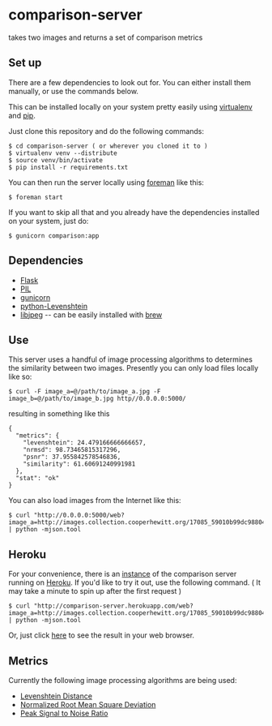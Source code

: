 comparison-server
===

takes two images and returns a set of comparison metrics

Set up
---

There are a few dependencies to look out for. You can either install them manually, or use the commands below.

This can be installed locally on your system pretty easily using [virtualenv](https://pypi.python.org/pypi/virtualenv) and [pip](http://www.pip-installer.org/).

Just clone this repository and do the following commands:

    $ cd comparison-server ( or wherever you cloned it to )
    $ virtualenv venv --distribute
    $ source venv/bin/activate
    $ pip install -r requirements.txt

You can then run the server locally using [foreman](http://theforeman.org/) like this:

    $ foreman start

If you want to skip all that and you already have the dependencies installed on your system, just do:

    $ gunicorn comparison:app


Dependencies
---

* [Flask](http://flask.pocoo.org/)
* [PIL](http://www.pythonware.com/products/pil/)
* [gunicorn](http://gunicorn.org/)
* [python-Levenshtein](https://pypi.python.org/pypi/python-Levenshtein/)
* [libjpeg](http://libjpeg.sourceforge.net/) -- can be easily installed with [brew](http://brew.sh/)

Use
---

This server uses a handful of image processing algorithms to determines the similarity between two images. Presently you can only load files locally like so:


    $ curl -F image_a=@/path/to/image_a.jpg -F image_b=@/path/to/image_b.jpg http//0.0.0.0:5000/
	

resulting in something like this

    {
	  "metrics": {
	    "levenshtein": 24.479166666666657, 
	    "nrmsd": 98.73465815317296, 
	    "psnr": 37.955842578546836, 
	    "similarity": 61.60691240991981
	  }, 
	  "stat": "ok"
    }
	
You can also load images from the Internet like this:

    $ curl "http://0.0.0.0:5000/web?image_a=http://images.collection.cooperhewitt.org/17085_59010b99dc98804b_b.jpg&image_b=http://images.collection.cooperhewitt.org/4833_3cad9310584c0adb_b.jpg" | python -mjson.tool
    
Heroku
---

For your convenience, there is an [instance](http://comparison-server.herokuapp.com) of the comparison server running on [Heroku](http://heroku.com). If you'd like to try it out, use the following command. ( It may take a minute to spin up after the first request )

    $ curl "http://comparison-server.herokuapp.com/web?image_a=http://images.collection.cooperhewitt.org/17085_59010b99dc98804b_b.jpg&image_b=http://images.collection.cooperhewitt.org/4833_3cad9310584c0adb_b.jpg" | python -mjson.tool

Or, just click [here](http://comparison-server.herokuapp.com/web?image_a=http://images.collection.cooperhewitt.org/17085_59010b99dc98804b_b.jpg&image_b=http://images.collection.cooperhewitt.org/4833_3cad9310584c0adb_b.jpg) to see the result in your web browser.

Metrics
---

Currently the following image processing algorithms are being used:

* [Levenshtein Distance](http://en.wikipedia.org/wiki/Levenshtein_distance)
* [Normalized Root Mean Square Deviation](http://en.wikipedia.org/wiki/Root-mean-square_deviation)
* [Peak Signal to Noise Ratio](http://en.wikipedia.org/wiki/Peak_signal-to-noise_ratio)
